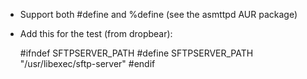 * Support both #define and %define (see the asmttpd AUR package)
* Add this for the test (from dropbear):

    #ifndef SFTPSERVER_PATH                                                                                                #define SFTPSERVER_PATH "/usr/libexec/sftp-server"                                                                     #endif
